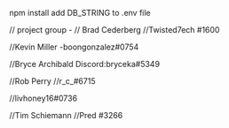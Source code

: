 npm install
add DB_STRING to .env file

// project  group - 
// Brad Cederberg 
//Twisted7ech #1600

//Kevin Miller -boongonzalez#0754

//Bryce Archibald          Discord:bryceka#5349     

//Rob Perry
//r_c_#6715

//livhoney16#0736

//Tim Schiemann
//Pred #3266 

